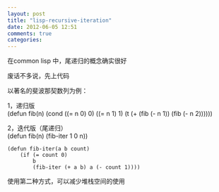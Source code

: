 ```yaml
---
layout: post
title: "lisp-recursive-iteration"
date: 2012-06-05 12:51
comments: true
categories: 
---
```


在common lisp 中，尾递归的概念确实很好<br>


废话不多说，先上代码<br>


以著名的斐波那契数列为例：<br>


1，递归版<br>
    (defun fib(n)
        (cond ((= n 0) 0)
              ((= n 1) 1)
              (t (+ (fib (- n 1))
                    (fib (- n 2))))))

2，迭代版（尾递归）<br>
    (defun fib(n)
        (fib-iter 1 0 n))

    (defun fib-iter(a b count)
        (if (= count 0)
            b
            (fib-iter (+ a b) a (- count 1))))

使用第二种方式，可以减少堆栈空间的使用
